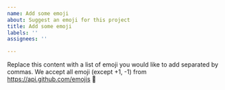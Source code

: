 ```yaml
---
name: Add some emoji
about: Suggest an emoji for this project
title: Add some emoji
labels: ''
assignees: ''

---
```


Replace this content with a list of emoji you would like to add separated by commas. We accept all emoji (except +1, -1) from https://api.github.com/emojis 🙌
